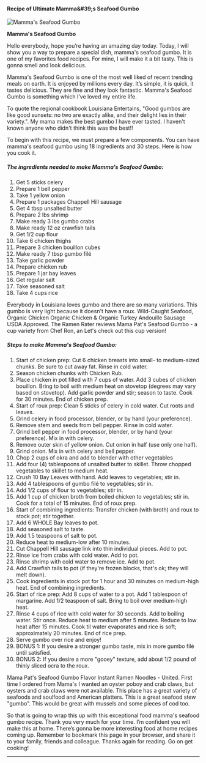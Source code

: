             

#### Recipe of Ultimate Mamma&amp;#39;s Seafood Gumbo

![Mamma's Seafood Gumbo](https://img-global.cpcdn.com/recipes/768afc9590609ec5/751x532cq70/mammas-seafood-gumbo-recipe-main-photo.jpg)

**Mamma's Seafood Gumbo**

Hello everybody, hope you’re having an amazing day today. Today, I will show you a way to prepare a special dish, mamma's seafood gumbo. It is one of my favorites food recipes. For mine, I will make it a bit tasty. This is gonna smell and look delicious.

Mamma's Seafood Gumbo is one of the most well liked of recent trending meals on earth. It is enjoyed by millions every day. It’s simple, it is quick, it tastes delicious. They are fine and they look fantastic. Mamma's Seafood Gumbo is something which I’ve loved my entire life.

To quote the regional cookbook Louisiana Entertains, "Good gumbos are like good sunsets: no two are exactly alike, and their delight lies in their variety.". My mama makes the best gumbo I have ever tasted. I haven't known anyone who didn't think this was the best!!

To begin with this recipe, we must prepare a few components. You can have mamma's seafood gumbo using 18 ingredients and 30 steps. Here is how you cook it.

##### The ingredients needed to make Mamma's Seafood Gumbo:

1.  Get 5 sticks celery
2.  Prepare 1 bell pepper
3.  Take 1 yellow onion
4.  Prepare 1 packages Chappell Hill sausage
5.  Get 4 tbsp unsalted butter
6.  Prepare 2 lbs shrimp
7.  Make ready 3 lbs gumbo crabs
8.  Make ready 12 oz crawfish tails
9.  Get 1/2 cup flour
10.  Take 6 chicken thighs
11.  Prepare 3 chicken bouillon cubes
12.  Make ready 7 tbsp gumbo filé
13.  Take garlic powder
14.  Prepare chicken rub
15.  Prepare 1 jar bay leaves
16.  Get regular salt
17.  Take seasoned salt
18.  Take 4 cups rice

Everybody in Louisiana loves gumbo and there are so many variations. This gumbo is very light because it doesn't have a roux. Wild-Caught Seafood, Organic Chicken Organic Chicken & Organic Turkey Andouille Sausage USDA Approved. The Ramen Rater reviews Mama Pat's Seafood Gumbo - a cup variety from Chef Ron, an Let's check out this cup version!

##### Steps to make Mamma's Seafood Gumbo:

1.  Start of chicken prep: Cut 6 chicken breasts into small- to medium-sized chunks. Be sure to cut away fat. Rinse in cold water.
2.  Season chicken chunks with Chicken Rub.
3.  Place chicken in pot filled with 7 cups of water. Add 3 cubes of chicken bouillon. Bring to boil with medium heat on stovetop (degrees may vary based on stovetop). Add garlic powder and stir; season to taste. Cook for 30 minutes. End of chicken prep.
4.  Start of roux prep: Clean 5 sticks of celery in cold water. Cut roots and leaves.
5.  Grind celery in food processor, blender, or by hand (your preference).
6.  Remove stem and seeds from bell pepper. Rinse in cold water.
7.  Grind bell pepper in food processor, blender, or by hand (your preference). Mix in with celery.
8.  Remove outer skin of yellow onion. Cut onion in half (use only one half).
9.  Grind onion. Mix in with celery and bell pepper.
10.  Chop 2 cups of okra and add to blender with other vegetables
11.  Add four (4) tablespoons of unsalted butter to skillet. Throw chopped vegetables to skillet to medium heat.
12.  Crush 10 Bay Leaves with hand. Add leaves to vegetables; stir in.
13.  Add 4 tablespoons of gumbo filé to vegetables; stir in.
14.  Add 1/2 cups of flour to vegetables; stir in.
15.  Add 1 cup of chicken broth from boiled chicken to vegetables; stir in. Cook for a total of 15 minutes. End of roux prep.
16.  Start of combining ingredients: Transfer chicken (with broth) and roux to stock pot; stir together.
17.  Add 6 WHOLE Bay leaves to pot.
18.  Add seasoned salt to taste.
19.  Add 1.5 teaspoons of salt to pot.
20.  Reduce heat to medium-low after 10 minutes.
21.  Cut Chappell Hill sausage link into thin individual pieces. Add to pot.
22.  Rinse ice from crabs with cold water. Add to pot.
23.  Rinse shrimp with cold water to remove ice. Add to pot.
24.  Add Crawfish tails to pot (if they're frozen blocks, that's ok; they will melt down).
25.  Cook ingredients in stock pot for 1 hour and 30 minutes on medium-high heat. End of combining ingredients.
26.  Start of rice prep: Add 8 cups of water to a pot. Add 1 tablespoon of margarine. Add 1/2 teaspoon of salt. Bring to boil over medium-high heat.
27.  Rinse 4 cups of rice with cold water for 30 seconds. Add to boiling water. Stir once. Reduce heat to medium after 5 minutes. Reduce to low heat after 15 minutes. Cook til water evaporates and rice is soft; approximately 20 minutes. End of rice prep.
28.  Serve gumbo over rice and enjoy!
29.  BONUS 1: If you desire a stronger gumbo taste, mix in more gumbo filé until satisfied.
30.  BONUS 2: If you desire a more "gooey" texture, add about 1/2 pound of thinly sliced ocra to the roux.

Mama Pat's Seafood Gumbo Flavor Instant Ramen Noodles - United. First time I ordered from Mama's I wanted an oyster poboy and crab claws, but oysters and crab claws were not available. This place has a great variety of seafoods and soulfood and American platters. This is a great seafood stew "gumbo". This would be great with mussels and some pieces of cod too.

So that is going to wrap this up with this exceptional food mamma's seafood gumbo recipe. Thank you very much for your time. I’m confident you will make this at home. There’s gonna be more interesting food at home recipes coming up. Remember to bookmark this page in your browser, and share it to your family, friends and colleague. Thanks again for reading. Go on get cooking!

* * *